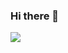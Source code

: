 ### Hi there 👋

<!--
**Jaymyong66/Jaymyong66** is a ✨ _special_ ✨ repository because its `README.md` (this file) appears on your GitHub profile.

Here are some ideas to get you started:

- 🔭 I’m currently working on ...
- 🌱 I’m currently learning ...
- 👯 I’m looking to collaborate on ...
- 🤔 I’m looking for help with ...
- 💬 Ask me about ...
- 📫 How to reach me: ...
- 😄 Pronouns: ...
- ⚡ Fun fact: ...
-->

<a href="https://www.instagram.com/blockchain__valley/" target="_blank"><img src="https://img.shields.io/badge/#3C3C3D?style=flat-square&logo=#3C3C3D&logoColor=	#4169E1"/></a>
